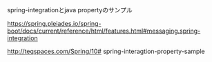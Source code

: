 spring-integrationとjava propertyのサンプル

https://spring.pleiades.io/spring-boot/docs/current/reference/html/features.html#messaging.spring-integration

http://teqspaces.com/Spring/10# spring-interagtion-property-sample
